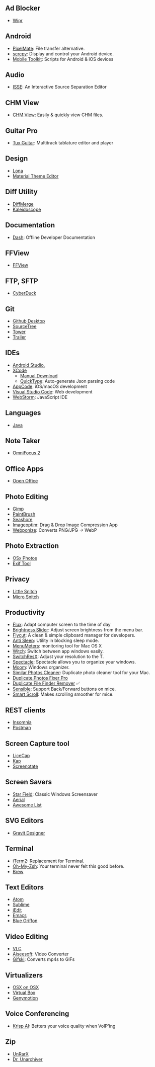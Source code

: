 ## Ad Blocker
- [Wipr](https://apps.apple.com/us/app/wipr/id1320666476?mt=12)

## Android
- [PixelMate](https://github.com/eladnava/pixelmate): File transfer alternative.
- [scrcpy](https://github.com/Genymobile/scrcpy): Display and control your Android device.
- [Mobile Toolkit](https://github.com/IntergalacticPenguin/mobile-toolkit): Scripts for Android & iOS devices

## Audio
- [ISSE](http://isse.sourceforge.net): An Interactive Source Separation Editor

## CHM View
- [CHM View](https://en.freedownloadmanager.org/Mac-OS/CHM-View.html): Easily & quickly view CHM files.

## Guitar Pro
- [Tux Guitar](http://tuxguitar.com.ar): Multitrack tablature editor and player

## Design
- [Lona](https://github.com/airbnb/Lona)
- [Material Theme Editor](https://material.io/resources/theme-editor/)

## Diff Utility
- [DiffMerge](https://www.sourcegear.com/diffmerge/downloaded.php)
- [Kaleidoscope](https://www.kaleidoscopeapp.com)

## Documentation
- [Dash](https://kapeli.com/dash): Offline Developer Documentation

## FFView
- [FFView](https://download.cnet.com/FFView/3000-18488_4-50312.html)

## FTP, SFTP
- [CyberDuck](https://cyberduck.io)

## Git
- [Github Desktop](https://desktop.github.com)
- [SourceTree](https://www.sourcetreeapp.com)
- [Tower](https://www.git-tower.com/mac)
- [Trailer](https://ptsochantaris.github.io/trailer/)

## IDEs
- [Android Studio.](https://developer.android.com/studio/index.html)
- [XCode](https://apps.apple.com/us/app/xcode/id497799835?mt=12)
  - [Manual Download](https://developer.apple.com/download/more/)
  - [QuickType](https://github.com/quicktype/quicktype-xcode): Auto-generate Json parsing code
- [AppCode](https://www.jetbrains.com/objc/): iOS/macOS development 
- [Visual Studio Code](https://code.visualstudio.com): Web development
- [WebStorm](https://www.jetbrains.com/webstorm/): JavaScript IDE

## Languages
- [Java](http://www.oracle.com/technetwork/java/javase/downloads/index-jsp-138363.html)

## Note Taker
- [OmniFocus 2](https://www.omnigroup.com/omnifocus)

## Office Apps
- [Open Office](https://www.openoffice.org)

## Photo Editing
- [Gimp](https://www.gimp.org)
- [PaintBrush](https://paintbrush.sourceforge.io) 
- [Seashore](https://itunes.apple.com/us/app/seashore/id1448648921?mt=12)
- [Imageoptim](https://imageoptim.com/mac): Drag & Drop Image Compression App
- [Webponize](https://github.com/webponize/webponize): Converts PNG/JPG -> WebP

## Photo Extraction
- [OSx Photos](https://github.com/RhetTbull/osxphotos)
- [Exif Tool](https://exiftool.org)

## Privacy
- [Little Snitch](https://www.obdev.at/products/littlesnitch/index.html)
- [Micro Snitch](https://www.obdev.at/products/microsnitch/index.html)

## Productivity
- [Flux](https://justgetflux.com): Adapt computer screen to the time of day
- [Brightness Slider](https://itunes.apple.com/us/app/brightness-slider/id456624497): Adjust screen brightness from the menu bar.
- [Flycut](https://itunes.apple.com/us/app/flycut-clipboard-manager/id442160987?mt=12): A clean & simple clipboard manager for developers.
- [Anti Sleep](https://itunes.apple.com/us/app/anti-sleep/id946798523?mt=12): Utility in blocking sleep mode.
- [MenuMeters](http://member.ipmu.jp/yuji.tachikawa/MenuMetersElCapitan/): monitoring tool for Mac OS X
- [Witch](https://manytricks.com/witch/): Switch between app windows easily.
- [SwitchResX](http://www.madrau.com/srx_download/download.html): Adjust your resolution to the T.
- [Spectacle](https://www.spectacleapp.com): Spectacle allows you to organize your windows.
- [Moom](https://manytricks.com/moom/): Windows organizer.
- [Similar Photos Cleaner](https://itunes.apple.com/us/app/similar-photos-cleaner/id1333523703): Duplicate photo cleaner tool for your Mac.
- [Duplicate Photos Fixer Pro](https://apps.apple.com/us/app/duplicate-photos-fixer-pro/id963642514?mt=12)
- [Duplicate File Finder Remover](https://apps.apple.com/us/app/duplicate-file-finder-remover/id1032755628?mt=12) ✅
- [Sensible](https://sensible-side-buttons.archagon.net): Support Back/Forward buttons on mice.
- [Smart Scroll](https://www.marcmoini.com/sx_en.html): Makes scrolling smoother for mice.

## REST clients
- [Insomnia](https://insomnia.rest)
- [Postman](https://www.getpostman.com)

## Screen Capture tool
- [LiceCap](http://www.cockos.com/licecap/)
- [Kap](https://getkap.co)
- [Screenotate](https://screenotate.com/)

## Screen Savers
- [Star Field](http://www.opanoid.com/index.php?view=20090930230954): Classic Windows Screensaver 
- [Aerial](https://github.com/JohnCoates/Aerial)
- [Awesome List](https://github.com/agarrharr/awesome-macos-screensavers/blob/master/readme.md) 

## SVG Editors
- [Gravit Designer](https://apps.apple.com/us/app/gravit-designer/id1207744923?mt=12)

## Terminal
- [iTerm2](https://iterm2.com): Replacement for Terminal.
- [Oh-My-Zsh](http://ohmyz.sh/): Your terminal never felt this good before.
- [Brew](https://brew.sh)

## Text Editors
- [Atom](https://atom.io)
- [Sublime](https://sublimetext.com)
- [jEdit](http://www.jedit.org)
- [Emacs](http://aquamacs.org)
- [Blue Griffon](http://bluegriffon.org)

## Video Editing
- [VLC](https://www.videolan.org/vlc/download-macosx.html)
- [Aiseesoft](https://itunes.apple.com/us/app/aiseesoft-free-video-converter/id740372206?ls=1&mt=12): Video Converter
- [Gifski](https://sindresorhus.com/gifski): Converts mp4s to GIFs

## Virtualizers
- [OSX on OSX](https://ntk.me/2012/09/07/os-x-on-os-x/)
- [Virtual Box](https://www.virtualbox.org)
- [Genymotion](https://www.genymotion.com/account/create/)

## Voice Conferencing
- [Krisp AI](https://krisp.ai): Betters your voice quality when VoIP'ing

## Zip
- [UnRarX](https://unrarx.en.softonic.com/mac)
- [Dr. Unarchiver](https://www.drcleaner.com/dr-unarchiver/)

